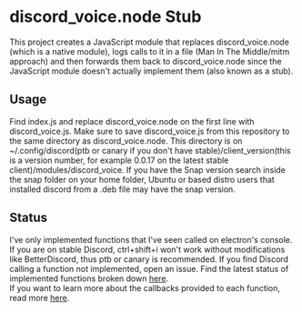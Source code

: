 # discord_voice.node Stub
This project creates a JavaScript module that replaces discord_voice.node (which is a native module), logs calls to it in a file (Man In The Middle/mitm approach) and then forwards them back to discord_voice.node since the JavaScript module doesn't actually implement them (also known as a stub).

## Usage
Find index.js and replace discord_voice.node on the first line with discord_voice.js. Make sure to save discord_voice.js from this repository to the same directory as discord_voice.node. This directory is on ~/.config/discord(ptb or canary if you don't have stable)/client_version(this is a version number, for example 0.0.17 on the latest stable client)/modules/discord_voice. If you have the Snap version search inside the snap folder on your home folder, Ubuntu or based distro users that installed discord from a .deb file may have the snap version.

## Status
I've only implemented functions that I've seen called on electron's console. If you are on stable Discord, ctrl+shift+i won't work without modifications like BetterDiscord, thus ptb or canary is recommended. If you find Discord calling a function not implemented, open an issue. Find the latest status of implemented functions broken down [here](https://docs.google.com/spreadsheets/d/e/2PACX-1vSjSwT1s1Ll7FhGkJeB8wAKuqUBBbcyEq9QJIlVGep791uZXhd4Px7J2NYrta3X_68A_87iSDSUIAhC/pubhtml#).
<br>If you want to learn more about the callbacks provided to each function, read more [here](https://docs.google.com/document/d/e/2PACX-1vTYXzRu66mf7HXU7WyCwgMLeE90h5ys8Wu8WsvgI0OTkpp5G-mA5TkIHxcTS4YfLWo2yw-kBKTb0g-h/pub).
